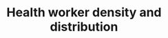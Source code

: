 ---
method_of_computation: >-
  Number  of  health  workers  by  cadre  /  Total  population  Method  of  measurement  National  database  or  registry  of  health  workers,  preferably  at  individual  level.  Method  of  estimation  If  there  is  a  national  database  or  registry,  there  should  be  regular  assessment  of  completeness  using  census  data,  professional  association  registers,  facility  censuses,  etc.  Health  worker  concentration:  percentage  of  all  health  workers  working  in  urban  areas  divided  by  percentage  of  total  population  in  urban  areas.
indicator_definition: Number  of  health  workers  per  1000  population.
target: >-
  Substantially  increase  health  financing  and  the  recruitment,  development,  training  and  retention  of  the  health  workforce  in  developing  countries,  especially  in  least  developed  countries  and  small  island  developing  States.
indicator_name: Health  worker  density  and  distribution
title: Health  worker  density  and  distribution
permalink: /3-c-1/
sdg_goal: 3
graph_title: null
graph_type_description: Line  graph
graph_status_notes: Graphed
layout: indicator
indicator: 3.c.1
un_designated_tier: '1'
un_custodial_agency: WHO
indicator_variable: healthworker_density
graph: longitudinal
variable_description: null
variable_notes: null
target_id: 3.c
has_metadata: true
goal_meta_link: 'http://unstats.un.org/sdgs/files/metadata-compilation/Metadata-Goal-3.pdf'
goal_meta_link_page: 40
source_title: null
source_notes: null
published: true
actual_indicator_available: 'Number  of  health  workers  per  1000  population  and  by  metropolitan  status  '
actual_indicator_available_description: >-
  Health  care  workers  include  active  physicians,  physician  assistants,  advanced  practice  registered  nurse,  nurse  practitioners,  clinical  nurse  specialist,  certified  registered  nurse  anesthetists,  and  advance  practice  nurse  midwives.
source_url: 'http://ahrf.hrsa.gov/'
comments_and_limitations: Metro/non-metro  indicator  and  population  data  are  obtained  from  AHRF.
periodicity: Annual
disaggregation_geography: National  and  by  metro  status
source_agency_staff_name: Joanna  Yoon
source_agency_staff_email: healthwrkforcecenter@hrsa.gov
source_agency_survey_dataset: NCHWA/HRSA/AHRF
us_method_of_computation: >-
  Data  are  derived  from  several  data  sources.  Physician  information  is  from  the  American  Medical  Association  Physician  Master  file.  Physician  assistant,  advanced  practice  registered  nurse,  nurse  practitioner,clinical  nurse  specialist,certified  registered  nurse  anesthetists,  and  advance  practice  nurse  midwife  data  are  from  the  Centers  from  Medicare  and  Medicaid  Services  (CMS)  National  Provider  Identification  (NPI)  File.  The  Administrative  Simplification  provisions  of  the  Health  Insurance  Portability  and  Accountability  Act  of  1996  (HIPAA)  mandated  the  adoption  of  standard  unique  identifiers  for  health  care  providers  and  health  plans.  The  NPI  is  a  unique  identifier  developed  by  CMS.  Covered  health  care  providers  and  all  health  plans  and  health  care  clearinghouses  must  use  the  NPIs  in  the  administrative  and  financial  transactions  adopted  under  HIPAA.  2010  Population  information  is  from  2010  Census  Redistricting  Data  (Public  Law  94-171)  Summary  File,  U.S.  Census  Bureau  and  2011-2014  Population  Estimates  are  from  the  Bureau  of  the  Census  and  include  the  calculated  number  of  people  living  in  an  area  as  of  July  1.  The  estimated  population  is  calculated  from  a  components  of  change  model  that  incorporates  information  on  natural  change  (births,  deaths)  and  net  migration  (net  internal  migration,  net  international  migration)  that  has  occurred  in  an  area  since  a  Census  2000  reference  date  for  2001-2009  estimates  and  Census  2010  for  2011-2014  estimates.  2013  metro/non-metro  information  is  from  the  U.S.  Department  of  Agriculture’s  Economic  Research  Service  (ERS)  website:  http://www.ers.usda.gov/data-products/rural-urban-continuum-codes.aspx.
unit_of_measure: Number  of  health  care  workers  (per  1000  population)
date_of_national_source_publication: July  2016
date_metadata_updated: December  2016
scheduled_update_by_national_source: July  2017  

---